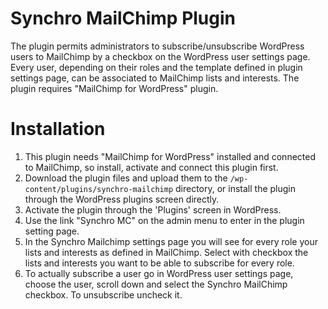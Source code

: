 Synchro MailChimp Plugin
========================

The plugin permits administrators to subscribe/unsubscribe WordPress users to MailChimp by a checkbox on the WordPress user settings page. Every user, depending on their roles and the template defined in plugin settings page, can be associated to MailChimp lists and interests. The plugin requires "MailChimp for WordPress" plugin.

Installation
============

1. This plugin needs "MailChimp for WordPress" installed and connected to MailChimp, so install, activate and connect this plugin first.
1. Download the plugin files and upload them to the `/wp-content/plugins/synchro-mailchimp` directory, or install the plugin through the WordPress plugins screen directly.
1. Activate the plugin through the 'Plugins' screen in WordPress.
1. Use the link "Synchro MC" on the admin menu to enter in the plugin setting page.
1. In the Synchro Mailchimp settings page you will see for every role your lists and interests as defined in MailChimp. Select with checkbox the lists and interests you want to be able to subscribe for every role.
1. To actually subscribe a user go in WordPress user settings page, choose the user, scroll down and select the Synchro MailChimp checkbox. To unsubscribe uncheck it.


